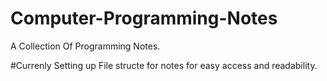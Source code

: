 # Computer-Programming-Notes
A Collection Of Programming Notes.
  
#Currenly Setting up File structe for notes for easy access and readability.



